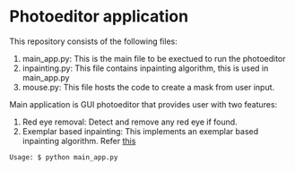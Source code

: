 # Photoeditor application

This repository consists of the following files:
1. main_app.py: This is the main file to be exectued to run the photoeditor
2. inpainting.py: This file contains inpainting algorithm, this is used in main_app.py
3. mouse.py: This file hosts the code to create a mask from user input.

Main application is GUI photoeditor that provides user with two features:
1. Red eye removal: Detect and remove any red eye if found.
2. Exemplar based inpainting: This implements an exemplar based inpainting algorithm. Refer [this](https://www.computer.org/csdl/proceedings/cvpr/2003/1900/02/190020721-abs.html)
```bash
Usage: $ python main_app.py
```

